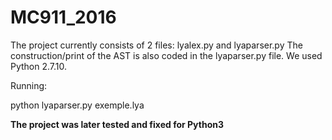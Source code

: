 # MC911_2016

The project currently consists of 2 files: lyalex.py and lyaparser.py
The construction/print of the AST is also coded in the lyaparser.py file.
We used Python 2.7.10.

Running:

python lyaparser.py exemple.lya

**The project was later tested and fixed for Python3**